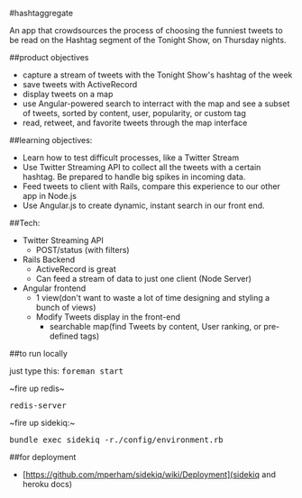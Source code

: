 #hashtaggregate

An app that crowdsources the process of choosing the funniest tweets to be read on the Hashtag segment of the Tonight Show, on Thursday nights.

##product objectives
- capture a stream of tweets with the Tonight Show's hashtag of the week
- save tweets with ActiveRecord
- display tweets on a map
- use Angular-powered search to interract with the map and see a subset of tweets, sorted by content, user, popularity, or custom tag
- read, retweet, and favorite tweets through the map interface

##learning objectives:
- Learn how to test difficult processes, like a Twitter Stream
- Use Twitter Streaming API to collect all the tweets with a certain hashtag. Be prepared to handle big spikes in incoming data.
- Feed tweets to client with Rails, compare this experience to our other app in Node.js
- Use Angular.js to create dynamic, instant search in our front end.

##Tech:

- Twitter Streaming API
  - POST/status (with filters)
- Rails Backend
  - ActiveRecord is great
  - Can feed a stream of data to just one client (Node Server)
- Angular frontend
  - 1 view(don't want to waste a lot of time designing and styling a bunch of  views)
  - Modify Tweets display in the front-end
    - searchable map(find Tweets by content, User ranking, or pre-defined tags)

##to run locally

just type this:
<tt>foreman start</tt>


~fire up redis~

<tt>redis-server</tt>

~fire up sidekiq:~

<tt>bundle exec sidekiq -r./config/environment.rb</tt>

##for deployment
- [https://github.com/mperham/sidekiq/wiki/Deployment](sidekiq and heroku docs)
